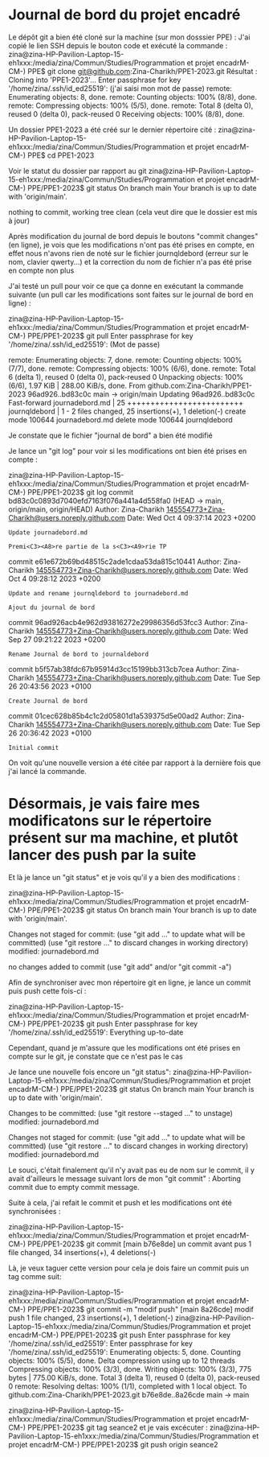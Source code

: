 # Journal de bord du projet encadré

Le dépôt git a bien été cloné sur la machine (sur mon dosssier PPE) :
J'ai copié le lien SSH depuis le bouton code et exécuté la commande : 
zina@zina-HP-Pavilion-Laptop-15-eh1xxx:/media/zina/Commun/Studies/Programmation et projet encadrM-CM-) PPE$ git clone git@github.com:Zina-Charikh/PPE1-2023.git
Résultat : 
Cloning into 'PPE1-2023'...
Enter passphrase for key '/home/zina/.ssh/id_ed25519': (j'ai saisi mon mot de passe)
remote: Enumerating objects: 8, done.
remote: Counting objects: 100% (8/8), done.
remote: Compressing objects: 100% (5/5), done.
remote: Total 8 (delta 0), reused 0 (delta 0), pack-reused 0
Receiving objects: 100% (8/8), done.

Un dossier PPE1-2023 a été créé sur le dernier répertoire cité : 
zina@zina-HP-Pavilion-Laptop-15-eh1xxx:/media/zina/Commun/Studies/Programmation et projet encadrM-CM-) PPE$ cd PPE1-2023

Voir le statut du dossier par rapport au git 
zina@zina-HP-Pavilion-Laptop-15-eh1xxx:/media/zina/Commun/Studies/Programmation et projet encadrM-CM-) PPE/PPE1-2023$ git status
On branch main
Your branch is up to date with 'origin/main'.

nothing to commit, working tree clean (cela veut dire que le dossier est mis à jour)

Après modification du journal de bord depuis le boutons "commit changes" (en ligne), je vois que les modifications n'ont pas été prises en compte, en effet nous n'avons rien de noté sur le fichier journqldebord (erreur sur le nom, clavier qwerty...) et la correction du nom de fichier n'a pas été prise en compte non plus

J'ai testé un pull pour voir ce que ça donne en exécutant la commande suivante (un pull car les modifications sont faites sur le journal de bord en ligne) : 

zina@zina-HP-Pavilion-Laptop-15-eh1xxx:/media/zina/Commun/Studies/Programmation et projet encadrM-CM-) PPE/PPE1-2023$ git pull
Enter passphrase for key '/home/zina/.ssh/id_ed25519': (Mot de passe)

remote: Enumerating objects: 7, done.
remote: Counting objects: 100% (7/7), done.
remote: Compressing objects: 100% (6/6), done.
remote: Total 6 (delta 1), reused 0 (delta 0), pack-reused 0
Unpacking objects: 100% (6/6), 1.97 KiB | 288.00 KiB/s, done.
From github.com:Zina-Charikh/PPE1-2023
   96ad926..bd83c0c  main       -> origin/main
Updating 96ad926..bd83c0c
Fast-forward
 journadebord.md | 25 +++++++++++++++++++++++++
 journqldebord   |  1 -
 2 files changed, 25 insertions(+), 1 deletion(-)
 create mode 100644 journadebord.md
 delete mode 100644 journqldebord
 
 Je constate que le fichier "journal de bord" a bien été modifié 

Je lance un "git log" pour voir si les modifications ont bien été prises en compte :

zina@zina-HP-Pavilion-Laptop-15-eh1xxx:/media/zina/Commun/Studies/Programmation et projet encadrM-CM-) PPE/PPE1-2023$ git log
commit bd83c0c0893d7040efd7163f076a441a4d558fa0 (HEAD -> main, origin/main, origin/HEAD)
Author: Zina-Charikh <145554773+Zina-Charikh@users.noreply.github.com>
Date:   Wed Oct 4 09:37:14 2023 +0200

    Update journadebord.md
    
    Premi<C3><A8>re partie de la s<C3><A9>rie TP

commit e61e672b69bd48515c2ade1cdaa53da815c10441
Author: Zina-Charikh <145554773+Zina-Charikh@users.noreply.github.com>
Date:   Wed Oct 4 09:28:12 2023 +0200

    Update and rename journqldebord to journadebord.md
    
    Ajout du journal de bord

commit 96ad926acb4e962d93816272e29986356d53fcc3
Author: Zina-Charikh <145554773+Zina-Charikh@users.noreply.github.com>
Date:   Wed Sep 27 09:21:22 2023 +0200

    Rename Journal de bord to journaldebord

commit b5f57ab38fdc67b95914d3cc15199bb313cb7cea
Author: Zina-Charikh <145554773+Zina-Charikh@users.noreply.github.com>
Date:   Tue Sep 26 20:43:56 2023 +0100

    Create Journal de bord

commit 01cec628b85b4c1c2d05801d1a539375d5e00ad2
Author: Zina-Charikh <145554773+Zina-Charikh@users.noreply.github.com>
Date:   Tue Sep 26 20:36:42 2023 +0100

    Initial commit

On voit qu'une nouvelle version a été citée par rapport à la dernière fois que j'ai lancé la commande.

# Désormais, je vais faire mes modificatons sur le répertoire présent sur ma machine, et plutôt lancer des push par la suite

Et là je lance un "git status" et je vois qu'il y a bien des modifications :

zina@zina-HP-Pavilion-Laptop-15-eh1xxx:/media/zina/Commun/Studies/Programmation et projet encadrM-CM-) PPE/PPE1-2023$ git status
On branch main
Your branch is up to date with 'origin/main'.

Changes not staged for commit:
  (use "git add <file>..." to update what will be committed)
  (use "git restore <file>..." to discard changes in working directory)
        modified:   journadebord.md

no changes added to commit (use "git add" and/or "git commit -a")

Afin de synchroniser avec mon répertoire git en ligne, je lance un commit puis push cette fois-ci :

zina@zina-HP-Pavilion-Laptop-15-eh1xxx:/media/zina/Commun/Studies/Programmation et projet encadrM-CM-) PPE/PPE1-2023$ git push
Enter passphrase for key '/home/zina/.ssh/id_ed25519':
Everything up-to-date


Cependant, quand je m'assure que les modifications ont été prises en compte sur le git, je constate que ce n'est pas le cas

Je lance une nouvelle fois encore un "git status":
zina@zina-HP-Pavilion-Laptop-15-eh1xxx:/media/zina/Commun/Studies/Programmation et projet encadrM-CM-) PPE/PPE1-2023$ git status
On branch main
Your branch is up to date with 'origin/main'.

Changes to be committed:
  (use "git restore --staged <file>..." to unstage)
        modified:   journadebord.md

Changes not staged for commit:
  (use "git add <file>..." to update what will be committed)
  (use "git restore <file>..." to discard changes in working directory)
        modified:   journadebord.md


Le souci, c'était finalement qu'il n'y avait pas eu de nom sur le commit, il y avait d'ailleurs le message suivant lors de mon "git commit" :
Aborting commit due to empty commit message.

Suite à cela, j'ai refait le commit et push et les modifications ont été synchronisées :

zina@zina-HP-Pavilion-Laptop-15-eh1xxx:/media/zina/Commun/Studies/Programmation et projet encadrM-CM-) PPE/PPE1-2023$ git commit
[main b76e8de] un commit avant pus
 1 file changed, 34 insertions(+), 4 deletions(-)


Là, je veux taguer cette version pour cela je dois faire un commit puis un tag comme suit:

zina@zina-HP-Pavilion-Laptop-15-eh1xxx:/media/zina/Commun/Studies/Programmation et projet encadrM-CM-) PPE/PPE1-2023$ git commit -m "modif push"
[main 8a26cde] modif push
 1 file changed, 23 insertions(+), 1 deletion(-)
zina@zina-HP-Pavilion-Laptop-15-eh1xxx:/media/zina/Commun/Studies/Programmation et projet encadrM-CM-) PPE/PPE1-2023$ git push
Enter passphrase for key '/home/zina/.ssh/id_ed25519':
Enter passphrase for key '/home/zina/.ssh/id_ed25519':
Enumerating objects: 5, done.
Counting objects: 100% (5/5), done.
Delta compression using up to 12 threads
Compressing objects: 100% (3/3), done.
Writing objects: 100% (3/3), 775 bytes | 775.00 KiB/s, done.
Total 3 (delta 1), reused 0 (delta 0), pack-reused 0
remote: Resolving deltas: 100% (1/1), completed with 1 local object.
To github.com:Zina-Charikh/PPE1-2023.git
   b76e8de..8a26cde  main -> main

zina@zina-HP-Pavilion-Laptop-15-eh1xxx:/media/zina/Commun/Studies/Programmation et projet encadrM-CM-) PPE/PPE1-2023$ git tag seance2
et je vais excécuter :
zina@zina-HP-Pavilion-Laptop-15-eh1xxx:/media/zina/Commun/Studies/Programmation et projet encadrM-CM-) PPE/PPE1-2023$ git push origin seance2

